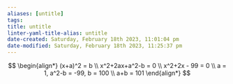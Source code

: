 ```yaml
---
aliases: [untitle]
tags: 
title: untitle
linter-yaml-title-alias: untitle
date-created: Saturday, February 18th 2023, 11:01:04 pm
date-modified: Saturday, February 18th 2023, 11:25:37 pm
---
```


$$
\begin{align*}
(x+a)^2 = b \\
x^2+2ax+a^2-b = 0 \\
x^2+2x - 99 = 0 \\
a = 1, a^2-b = -99, b = 100 \\
a+b = 101
\end{align*}
$$